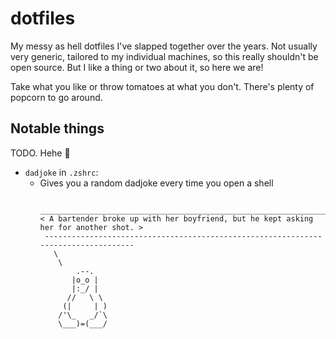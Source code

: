 # dotfiles

My messy as hell dotfiles I've slapped together over the years.
Not usually very generic, tailored to my individual machines, so this really shouldn't be open source.
But I like a thing or two about it, so here we are!

Take what you like or throw tomatoes at what you don't.
There's plenty of popcorn to go around.

## Notable things

TODO. Hehe :slightly_smiling_face:

- `dadjoke` in `.zshrc`:
  - Gives you a random dadjoke every time you open a shell
    ```
     ___________________________________________________________________________________
    < A bartender broke up with her boyfriend, but he kept asking her for another shot. >
     -----------------------------------------------------------------------------------
       \
        \
            .--.
           |o_o |
           |:_/ |
          //   \ \
         (|     | )
        /'\_   _/`\
        \___)=(___/
    ```
